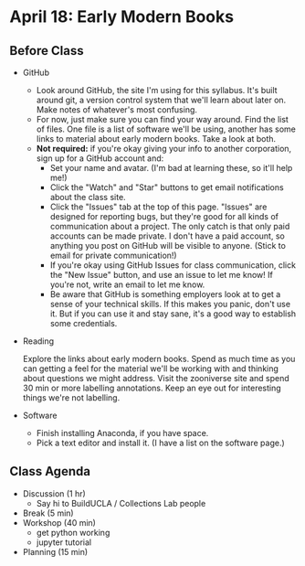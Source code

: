 # April 18: Early Modern Books

## Before Class

 - GitHub
   - Look around GitHub, the site I'm using for this syllabus. It's built around git, a version control system that we'll learn about later on. Make notes of whatever's most confusing.
   - For now, just make sure you can find your way around. Find the list of files. One file is a list of software we'll be using, another has some links to material about early modern books. Take a look at both. 
   - **Not required:** if  you're okay giving your info to another corporation, sign up for a GitHub account and:
     - Set your name and avatar. (I'm bad at learning these, so it'll help me!)
     - Click the "Watch" and "Star" buttons to get email notifications about the class site.
     - Click the "Issues" tab at the top of this page. "Issues" are designed for reporting bugs, but they're good for all kinds of communication about a project. The only catch is that only paid accounts can be made private. I don't have a paid account, so anything you post on GitHub will be visible to anyone. (Stick to email for private communication!)
     - If you're okay using GitHub Issues for class communication, click the "New Issue" button, and use an issue to let me know! If you're not, write an email to let me know.
     - Be aware that GitHub is something employers look at to get a sense of your technical skills. If this makes you panic, don't use it. But if you can use it and stay sane, it's a good way to establish some credentials.
  
- Reading

  Explore the links about early modern books. Spend as much time as you can getting a feel for the material we'll be working with and thinking about questions we might address. Visit the zooniverse site and spend 30 min or more labelling annotations. Keep an eye out for interesting things we're not labelling.
  
- Software
  - Finish installing Anaconda, if you have space.
  - Pick a text editor and install it. (I have a list on the software page.)

## Class Agenda

 - Discussion (1 hr)
   - Say hi to BuildUCLA / Collections Lab people
 - Break (5 min)
 - Workshop (40 min)
   - get python working
   - jupyter tutorial
 - Planning (15 min)

